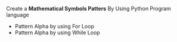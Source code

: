 Create a **Mathematical Symbols Patters** By Using Python Program language

* Pattern Alpha by using For Loop
* Pattern Alpha by using While Loop
